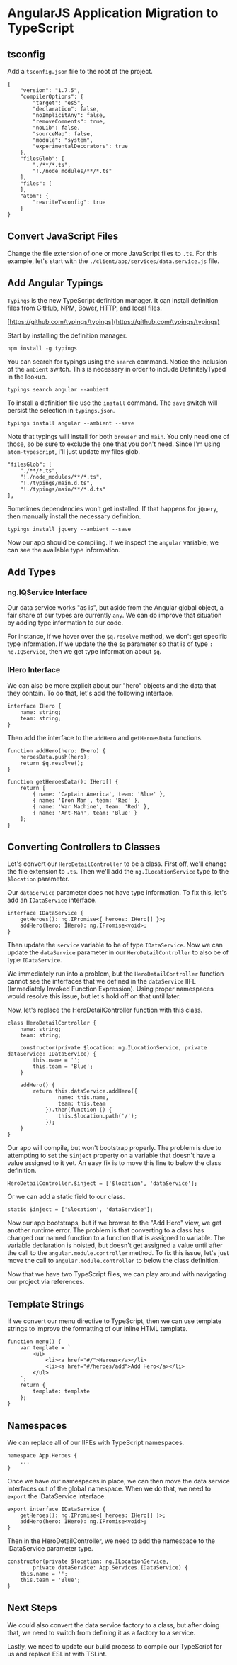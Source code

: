 
# AngularJS Application Migration to TypeScript

## tsconfig

Add a `tsconfig.json` file to the root of the project.

```
{
    "version": "1.7.5",
    "compilerOptions": {
        "target": "es5",
        "declaration": false,
        "noImplicitAny": false,
        "removeComments": true,
        "noLib": false,
        "sourceMap": false,
        "module": "system",
        "experimentalDecorators": true
    },
    "filesGlob": [
        "./**/*.ts",
        "!./node_modules/**/*.ts"
    ],
    "files": [
    ],
    "atom": {
        "rewriteTsconfig": true
    }
}
```

## Convert JavaScript Files

Change the file extension of one or more JavaScript files to `.ts`. For this example, let's start with the `./client/app/services/data.service.js` file.

## Add Angular Typings

`Typings` is the new TypeScript definition manager. It can install definition files from GitHub, NPM, Bower, HTTP, and local files.

[https://github.com/typings/typings](https://github.com/typings/typings)

Start by installing the definition manager.

```
npm install -g typings
```

You can search for typings using the `search` command. Notice the inclusion of the `ambient` switch. This is necessary in order to include DefinitelyTyped in the lookup.

```
typings search angular --ambient
```

To install a definition file use the `install` command. The `save` switch will persist the selection in `typings.json`.

```
typings install angular --ambient --save
```

Note that typings will install for both `browser` and `main`. You only need one of those, so be sure to exclude the one that you don't need. Since I'm using `atom-typescript`, I'll just update my files glob.

```
"filesGlob": [
    "./**/*.ts",
    "!./node_modules/**/*.ts",
    "!./typings/main.d.ts",
    "!./typings/main/**/*.d.ts"
],
```

Sometimes dependencies won't get installed. If that happens for `jQuery`, then manually install the necessary definition.

```
typings install jquery --ambient --save
```

Now our app should be compiling. If we inspect the `angular` variable, we can see the available type information.

## Add Types

### ng.IQService Interface

Our data service works "as is", but aside from the Angular global object, a fair share of our types are currently `any`. We can do improve that situation by adding type information to our code.

For instance, if we hover over the `$q.resolve` method, we don't get specific type information. If we update the the `$q` parameter so that is of type `: ng.IQService`, then we get type information about `$q`.

### IHero Interface

We can also be more explicit about our "hero" objects and the data that they contain. To do that, let's add the following interface.

```
interface IHero {
    name: string;
    team: string;
}
```

Then add the interface to the `addHero` and `getHeroesData` functions.

```
function addHero(hero: IHero) {
    heroesData.push(hero);
    return $q.resolve();
}

function getHeroesData(): IHero[] {
    return [
        { name: 'Captain America', team: 'Blue' },
        { name: 'Iron Man', team: 'Red' },
        { name: 'War Machine', team: 'Red' },
        { name: 'Ant-Man', team: 'Blue' }
    ];
}
```

## Converting Controllers to Classes

Let's convert our `HeroDetailController` to be a class. First off, we'll change the file extension to `.ts`. Then we'll add the `ng.ILocationService` type to the `$location` parameter.

Our `dataService` parameter does not have type information. To fix this, let's add an `IDataService` interface.

```
interface IDataService {
    getHeroes(): ng.IPromise<{ heroes: IHero[] }>;
    addHero(hero: IHero): ng.IPromise<void>;
}
```

Then update the `service` variable to be of type `IDataService`. Now we can update the `dataService` parameter in our `HeroDetailController` to also be of type `IDataService`.

We immediately run into a problem, but the `HeroDetailController` function cannot see the interfaces that we defined in the `dataService` IIFE (Immediately Invoked Function Expression). Using proper namespaces would resolve this issue, but let's hold off on that until later.

Now, let's replace the HeroDetailController function with this class.

```
class HeroDetailController {
    name: string;
    team: string;

    constructor(private $location: ng.ILocationService, private dataService: IDataService) {
        this.name = '';
        this.team = 'Blue';
    }

    addHero() {
        return this.dataService.addHero({
                name: this.name,
                team: this.team
            }).then(function () {
                this.$location.path('/');
            });
    }
}

```

Our app will compile, but won't bootstrap properly. The problem is due to attempting to set the `$inject` property on a variable that doesn't have a value assigned to it yet. An easy fix is to move this line to below the class definition.

```
HeroDetailController.$inject = ['$location', 'dataService'];
```

Or we can add a static field to our class.

```
static $inject = ['$location', 'dataService'];
```

Now our app bootstraps, but if we browse to the "Add Hero" view, we get another runtime error. The problem is that converting to a class has changed our named function to a function that is assigned to variable. The variable declaration is hoisted, but doesn't get assigned a value until after the call to the `angular.module.controller` method. To fix this issue, let's just move the call to `angular.module.controller` to below the class definition.

Now that we have two TypeScript files, we can play around with navigating our project via references.

## Template Strings

If we convert our menu directive to TypeScript, then we can use template strings to improve the formatting of our inline HTML template.

```
function menu() {
    var template = `
        <ul>
            <li><a href="#/">Heroes</a></li>
            <li><a href="#/heroes/add">Add Hero</a></li>
        </ul>
    `;
    return {
        template: template
    };
}
```

## Namespaces

We can replace all of our IIFEs with TypeScript namespaces.

```
namespace App.Heroes {
    ...
}
```

Once we have our namespaces in place, we can then move the data service interfaces out of the global namespace. When we do that, we need to `export` the IDataService interface.

```
export interface IDataService {
    getHeroes(): ng.IPromise<{ heroes: IHero[] }>;
    addHero(hero: IHero): ng.IPromise<void>;
}
```

Then in the HeroDetailController, we need to add the namespace to the IDataService parameter type.

```
constructor(private $location: ng.ILocationService,
        private dataService: App.Services.IDataService) {
    this.name = '';
    this.team = 'Blue';
}
```

## Next Steps

We could also convert the data service factory to a class, but after doing that, we need to switch from defining it as a factory to a service.

Lastly, we need to update our build process to compile our TypeScript for us and replace ESLint with TSLint.
